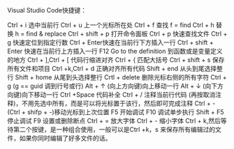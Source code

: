 Visual Studio Code快捷键：

Ctrl + i 选中当前行 
Ctrl + u 上一个光标所在处 
Ctrl + f 查找 f = find 
Ctrl + h 替换 h = find & replace 
Ctrl + shift + p 打开命令面板 
Ctrl + p 快速查找文件 
Ctrl + g 快速定位到指定行数 
Ctrl + Enter快速在当前行下方插入一行 
Ctrl + shift + Enter 快速在当前行上方插入一行 
F12 Go to the definition 到函数或是变量定义的地方 
Ctrl + ],Ctrl + [ 代码行缩进对齐 
Ctrl + { 匹配大括号 
Ctrl + shift + s 保存所有文件和项目 
Ctrl +k,Ctrl + d 正确对齐所有代码 
Shift + end 从头到尾选择整行 
Shift + home 从尾到头选择整行 
Crtl + delete 删除光标右侧的所有字符 
Ctrl + g (g == guid 调到行号或行) 
Alt + ↑ (向上方向键)向上移动一行 
Alt + ↓ (向下方向键)向下移动一行 
Ctrl +Space 代码补全 
Ctrl + / 注释当前行代码 (再按取消注释)，不用先选中所有，而是可以将光标置于该行，然后即可完成注释 
Ctrl + - (Ctrl + shifp + -)移动光标到上次位置 
F5 开始调试 
F10 调试单步执行 
Shift + F5 停止调试 
F9 设置或删除断点 
Ctrl + = 放大字体 
Ctrl + - 缩小字体 
Ctrl + k,然后等待第二个按键，是一种组合使用，一般可以是Ctrl +k，s 来保存所有编辑过的文件，如果你同时编辑了好多文件的话。
